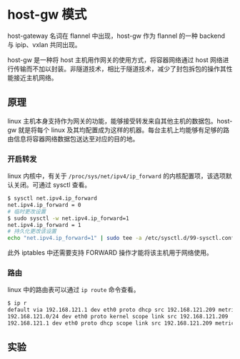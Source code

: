 # host-gw 模式

host-gateway 名词在 flannel 中出现，host-gw 作为 flannel 的一种 backend 与 ipip、vxlan 共同出现。

host-gw 是一种将 host 主机用作网关的使用方式，将容器网络通过 host 网络进行传输而不加以封装。非隧道技术，相比于隧道技术，减少了封包拆包的操作其性能接近主机网络。

## 原理

linux 主机本身支持作为网关的功能，能够接受转发来自其他主机的数据包。host-gw 就是将每个 linux 及其均配置成为这样的机器。每台主机上均能够有足够的路由信息将容器网络数据包送达至对应的目的地。

### 开启转发

linux 内核中，有关于 `/proc/sys/net/ipv4/ip_forward` 的内核配置项，该选项默认关闭。可通过 sysctl 查看。

```sh
$ sysctl net.ipv4.ip_forward
net.ipv4.ip_forward = 0
# 临时更改设置
$ sudo sysctl -w net.ipv4.ip_forward=1
net.ipv4.ip_forward = 1
# 持久化更改该设置
echo "net.ipv4.ip_forward=1" | sudo tee -a /etc/sysctl.d/99-sysctl.conf
```

此外 iptables 中还需要支持 FORWARD 操作才能将该主机用于网络使用。

### 路由

linux 中的路由表可以通过 `ip route` 命令查看。

```sh
$ ip r
default via 192.168.121.1 dev eth0 proto dhcp src 192.168.121.209 metric 100
192.168.121.0/24 dev eth0 proto kernel scope link src 192.168.121.209
192.168.121.1 dev eth0 proto dhcp scope link src 192.168.121.209 metric 100
```

## 实验

